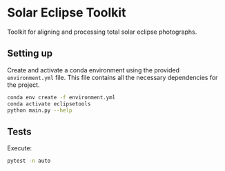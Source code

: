 # Solar Eclipse Toolkit

Toolkit for aligning and processing total solar eclipse photographs.

## Setting up

Create and activate a conda environment using the provided `environment.yml` file. This file contains all the necessary
dependencies for the project.

```bash
conda env create -f environment.yml
conda activate eclipsetools
python main.py --help
```

## Tests

Execute:

```bash
pytest -n auto
```